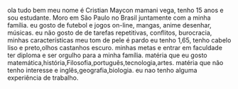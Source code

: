 ola tudo bem meu nome é Cristian Maycon mamani vega, tenho 15 anos e sou estudante. 
Moro em São Paulo no Brasil juntamente com a minha família.
eu gosto de futebol e jogos on-line, mangas, anime desenhar, músicas.
eu não gosto de de tarefas repetitivas, conflitos, burocracia,
minhas características meu tom de pele é pardo eu tenho 1,65, tenho cabelo liso e preto,olhos castanhos escuro.
minhas metas e entrar em faculdade ter diploma e ser orgulho para a minha família.
matéria que eu gosto matemática,história,Filosofia,português,tecnologia,artes.
matéria que não tenho interesse e inglês,geografia,biologia. 
eu nao tenho alguma experiência de trabalho.
